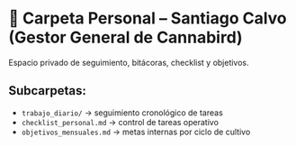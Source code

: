 # 👤 Carpeta Personal – Santiago Calvo (Gestor General de Cannabird)

Espacio privado de seguimiento, bitácoras, checklist y objetivos.

## Subcarpetas:
- `trabajo_diario/` → seguimiento cronológico de tareas
- `checklist_personal.md` → control de tareas operativo
- `objetivos_mensuales.md` → metas internas por ciclo de cultivo